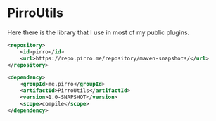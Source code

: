 # PirroUtils

Here there is the library that I use in most of my public plugins.

```xml
<repository>
    <id>pirro</id>
    <url>https://repo.pirro.me/repository/maven-snapshots/</url>
</repository>
```
```xml
<dependency>
    <groupId>me.pirro</groupId>
    <artifactId>PirroUtils</artifactId>
    <version>1.0-SNAPSHOT</version>
    <scope>compile</scope>
</dependency>
```
